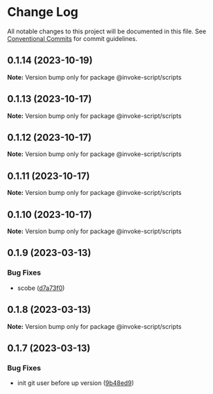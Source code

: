 # Change Log

All notable changes to this project will be documented in this file.
See [Conventional Commits](https://conventionalcommits.org) for commit guidelines.

## 0.1.14 (2023-10-19)

**Note:** Version bump only for package @invoke-script/scripts





## 0.1.13 (2023-10-17)

**Note:** Version bump only for package @invoke-script/scripts





## 0.1.12 (2023-10-17)

**Note:** Version bump only for package @invoke-script/scripts





## 0.1.11 (2023-10-17)

**Note:** Version bump only for package @invoke-script/scripts





## 0.1.10 (2023-10-17)

**Note:** Version bump only for package @invoke-script/scripts





## 0.1.9 (2023-03-13)


### Bug Fixes

* scobe ([d7a73f0](https://github.com/VladimirKalmykov/invoke-script/commit/d7a73f0))





## 0.1.8 (2023-03-13)

**Note:** Version bump only for package @invoke-script/scripts





## 0.1.7 (2023-03-13)


### Bug Fixes

* init git user before up version ([9b48ed9](https://github.com/VladimirKalmykov/invoke-script/commit/9b48ed9))

